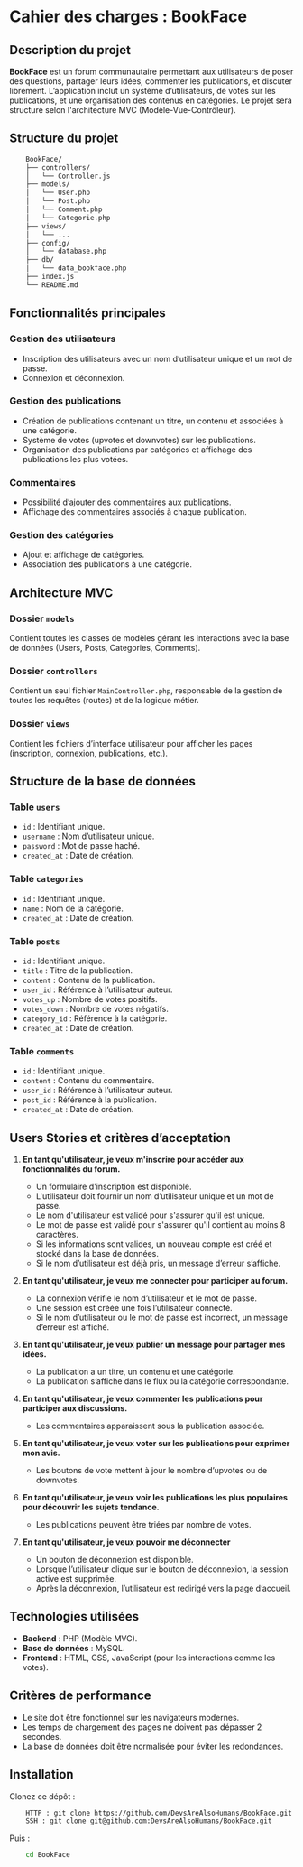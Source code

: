 # Cahier des charges : BookFace

## Description du projet

**BookFace** est un forum communautaire permettant aux utilisateurs de poser des questions, partager leurs idées, commenter les publications, et discuter librement. L’application inclut un système d’utilisateurs, de votes sur les publications, et une organisation des contenus en catégories. Le projet sera structuré selon l'architecture MVC (Modèle-Vue-Contrôleur).

## Structure du projet
```bash
    BookFace/
    ├── controllers/
    │   └── Controller.js
    ├── models/
    │   └── User.php
    │   └── Post.php
    │   └── Comment.php
    │   └── Categorie.php
    ├── views/
    │   └── ...
    ├── config/
    │   └── database.php
    ├── db/
    │   └── data_bookface.php
    ├── index.js
    └── README.md
```

## Fonctionnalités principales

### Gestion des utilisateurs
- Inscription des utilisateurs avec un nom d’utilisateur unique et un mot de passe.
- Connexion et déconnexion.

### Gestion des publications
- Création de publications contenant un titre, un contenu et associées à une catégorie.
- Système de votes (upvotes et downvotes) sur les publications.
- Organisation des publications par catégories et affichage des publications les plus votées.

### Commentaires
- Possibilité d’ajouter des commentaires aux publications.
- Affichage des commentaires associés à chaque publication.

### Gestion des catégories
- Ajout et affichage de catégories.
- Association des publications à une catégorie.

## Architecture MVC

### Dossier `models`
Contient toutes les classes de modèles gérant les interactions avec la base de données (Users, Posts, Categories, Comments).

### Dossier `controllers`
Contient un seul fichier `MainController.php`, responsable de la gestion de toutes les requêtes (routes) et de la logique métier.

### Dossier `views`
Contient les fichiers d’interface utilisateur pour afficher les pages (inscription, connexion, publications, etc.).

## Structure de la base de données

### Table `users`
- `id` : Identifiant unique.
- `username` : Nom d’utilisateur unique.
- `password` : Mot de passe haché.
- `created_at` : Date de création.

### Table `categories`
- `id` : Identifiant unique.
- `name` : Nom de la catégorie.
- `created_at` : Date de création.

### Table `posts`
- `id` : Identifiant unique.
- `title` : Titre de la publication.
- `content` : Contenu de la publication.
- `user_id` : Référence à l’utilisateur auteur.
- `votes_up` : Nombre de votes positifs.
- `votes_down` : Nombre de votes négatifs.
- `category_id` : Référence à la catégorie.
- `created_at` : Date de création.

### Table `comments`
- `id` : Identifiant unique.
- `content` : Contenu du commentaire.
- `user_id` : Référence à l’utilisateur auteur.
- `post_id` : Référence à la publication.
- `created_at` : Date de création.


## Users Stories et critères d’acceptation

1. **En tant qu'utilisateur, je veux m'inscrire pour accéder aux fonctionnalités du forum.**
    - Un formulaire d'inscription est disponible.
    - L'utilisateur doit fournir un nom d’utilisateur unique et un mot de passe.
    - Le nom d'utilisateur est validé pour s'assurer qu'il est unique.
    - Le mot de passe est validé pour s'assurer qu'il contient au moins 8 caractères.
    - Si les informations sont valides, un nouveau compte est créé et stocké dans la base de données.
    - Si le nom d’utilisateur est déjà pris, un message d’erreur s’affiche.

2. **En tant qu'utilisateur, je veux me connecter pour participer au forum.**
    - La connexion vérifie le nom d’utilisateur et le mot de passe.
    - Une session est créée une fois l’utilisateur connecté.
    - Si le nom d’utilisateur ou le mot de passe est incorrect, un message d’erreur est affiché.

3. **En tant qu'utilisateur, je veux publier un message pour partager mes idées.**
    - La publication a un titre, un contenu et une catégorie.
    - La publication s’affiche dans le flux ou la catégorie correspondante.

4. **En tant qu'utilisateur, je veux commenter les publications pour participer aux discussions.**
    - Les commentaires apparaissent sous la publication associée.

5. **En tant qu'utilisateur, je veux voter sur les publications pour exprimer mon avis.**
    - Les boutons de vote mettent à jour le nombre d’upvotes ou de downvotes.

8. **En tant qu'utilisateur, je veux voir les publications les plus populaires pour découvrir les sujets tendance.**
    - Les publications peuvent être triées par nombre de votes.
      
9. **En tant qu'utilisateur, je veux pouvoir me déconnecter**
    - Un bouton de déconnexion est disponible.
    - Lorsque l’utilisateur clique sur le bouton de déconnexion, la session active est supprimée.
    - Après la déconnexion, l’utilisateur est redirigé vers la page d’accueil.

## Technologies utilisées

- **Backend** : PHP (Modèle MVC).
- **Base de données** : MySQL.
- **Frontend** : HTML, CSS, JavaScript (pour les interactions comme les votes).

## Critères de performance

- Le site doit être fonctionnel sur les navigateurs modernes.
- Les temps de chargement des pages ne doivent pas dépasser 2 secondes.
- La base de données doit être normalisée pour éviter les redondances.

## Installation

Clonez ce dépôt :

```bash
    HTTP : git clone https://github.com/DevsAreAlsoHumans/BookFace.git
    SSH : git clone git@github.com:DevsAreAlsoHumans/BookFace.git
```
Puis :
```bash
    cd BookFace
```



